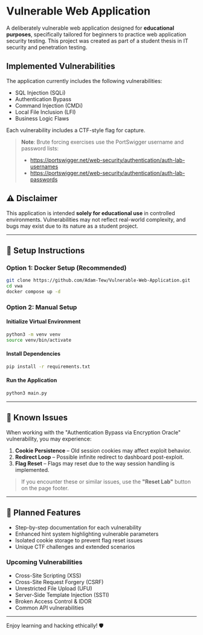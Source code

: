 # Vulnerable Web Application

A deliberately vulnerable web application designed for **educational purposes**, specifically tailored for beginners to practice web application security testing. This project was created as part of a student thesis in IT security and penetration testing.

## Implemented Vulnerabilities

The application currently includes the following vulnerabilities:

- SQL Injection (SQLi)
- Authentication Bypass
- Command Injection (CMDi)
- Local File Inclusion (LFI)
- Business Logic Flaws

Each vulnerability includes a CTF-style flag for capture.

> **Note**: Brute forcing exercises use the PortSwigger username and password lists:
> - https://portswigger.net/web-security/authentication/auth-lab-usernames
> - https://portswigger.net/web-security/authentication/auth-lab-passwords

## ⚠️ Disclaimer

This application is intended **solely for educational use** in controlled environments. Vulnerabilities may not reflect real-world complexity, and bugs may exist due to its nature as a student project.

---

## 🚀 Setup Instructions

### Option 1: Docker Setup (Recommended)

```bash
git clone https://github.com/Adam-Tew/Vulnerable-Web-Application.git
cd vwa
docker compose up -d
```

### Option 2: Manual Setup

#### Initialize Virtual Environment

```bash
python3 -m venv venv
source venv/bin/activate
```

#### Install Dependencies

```bash
pip install -r requirements.txt
```

#### Run the Application

```bash
python3 main.py
```

---

## 🐛 Known Issues

When working with the "Authentication Bypass via Encryption Oracle" vulnerability, you may experience:

1. **Cookie Persistence** – Old session cookies may affect exploit behavior.
2. **Redirect Loop** – Possible infinite redirect to dashboard post-exploit.
3. **Flag Reset** – Flags may reset due to the way session handling is implemented.

> If you encounter these or similar issues, use the **"Reset Lab"** button on the page footer.

---

## 📅 Planned Features

- Step-by-step documentation for each vulnerability
- Enhanced hint system highlighting vulnerable parameters
- Isolated cookie storage to prevent flag reset issues
- Unique CTF challenges and extended scenarios

### Upcoming Vulnerabilities

- Cross-Site Scripting (XSS)
- Cross-Site Request Forgery (CSRF)
- Unrestricted File Upload (UFU)
- Server-Side Template Injection (SSTI)
- Broken Access Control & IDOR
- Common API vulnerabilities

---

Enjoy learning and hacking ethically! 🛡️

